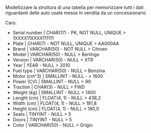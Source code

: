Modellizzare la struttura di una tabella per memorizzare tutti i dati riguardanti delle auto usate messe in vendita da un concessionario

Cars:
<!-- Name | Type - Attribute   >   Example -->
- Serial number | CHAR(17) - PK, NOT NULL, UNIQUE   >   1XXXX11XXXX111111
- Plate | CHAR(7) - NOT NULL, UNIQUE   >   AA000AA
- Brand | VARCHAR(50) - NOT NULL   >   Citroen
- Model | VARCHAR(50) - NULL   >   Berlingo
- Version | VARCHAR(50) - NULL   >   XTR
- Year | YEAR - NULL   >   2010
- Fuel type | VARCHAR(50) - NULL   >   Benzina
- Motor (cm^3) | SMALLINT - NULL -   >   1600
- Power (CV) | SMALLINT - NULL   >   90
- Traction | CHAR(3) - NULL   >   FWD
- Weight (kg) | SMALLINT - NULL   >   1400
- Lenght (cm) | FLOAT(4, 1) - NULL   >   438,2
- Width (cm) | FLOAT(4, 1) - NULL   >   181,8
- Height (cm) | FLOAT(4, 1) - NULL   >   180,0
- Seats | TINYINT - NULL   >   5
- Doors | TINYINT - NULL   >   5
- Color | VARCHAR(50) - NULL   >   Grigio